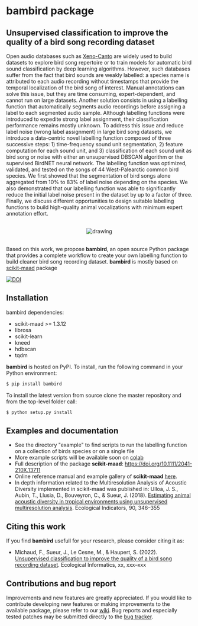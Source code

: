 # bambird package

## Unsupervised classification to improve the quality of a bird song recording dataset


Open audio databases such as [Xeno-Canto](https://xeno-canto.org/) are widely used to build datasets to explore bird song repertoire or to train models for automatic bird sound classification by deep learning algorithms. However, such databases suffer from the fact that bird sounds are weakly labelled: a species name is attributed to each audio recording without timestamps that provide the temporal localization of the bird song of interest. 
Manual annotations can solve this issue, but they are time consuming, expert-dependent, and cannot run on large datasets. Another solution consists in using a labelling function that automatically segments audio recordings before assigning a label to each segmented audio sample. Although labelling functions were introduced to expedite strong label assignment, their classification performance remains mostly unknown. 
To address this issue and reduce label noise (wrong label assignment) in large bird song datasets, we introduce a data-centric novel labelling function composed of three successive steps: 1) time-frequency sound unit segmentation, 2) feature computation for each sound unit, and 3) classification of each sound unit as bird song or noise with either an unsupervised DBSCAN algorithm or the supervised BirdNET neural network. 
The labelling function was optimized, validated, and tested on the songs of 44 West-Palearctic common bird species. We first showed that the segmentation of bird songs alone aggregated from 10% to 83% of label noise depending on the species. We also demonstrated that our labelling function was able to significantly reduce the initial label noise present in the dataset by up to a factor of three. Finally, we discuss different opportunities to design suitable labelling functions to build high-quality animal vocalizations with minimum expert annotation effort.

<br/>
<div align="center">
    <img src="./docs/figure_workflow_sans_alpha.png" alt="drawing"/>
</div>
<br/>

Based on this work, we propose **bambird**, an open source Python package that provides a complete workflow to create your own labelling function to build cleaner bird song recording dataset. **bambird** is mostly based on [scikit-maad](https://github.com/scikit-maad/scikit-maad) package

[![DOI](https://zenodo.org/badge/xxx.svg)](https://zenodo.org/badge/latestdoi/xxxxx)

## Installation
bambird dependencies:

- scikit-maad >= 1.3.12
- librosa
- scikit-learn
- kneed
- hdbscan
- tqdm

**bambird** is hosted on PyPI. To install, run the following command in your Python environment:

```bash
$ pip install bambird
```

To install the latest version from source clone the master repository and from the top-level folder call:

```bash
$ python setup.py install
```

## Examples and documentation

- See the directory "example" to find scripts to run the labelling function on a collection of birds species or on a single file
- More example scripts will be available soon on [colab](https://colab.research.google.com/)
- Full description of the package **scikit-maad**: https://doi.org/10.1111/2041-210X.13711
- Online reference manual and example gallery of **scikit-maad** [here](https://scikit-maad.github.io/).
- In depth information related to the Multiresolution Analysis of Acoustic Diversity implemented in scikit-maad was published in: Ulloa, J. S., Aubin, T., Llusia, D., Bouveyron, C., & Sueur, J. (2018). [Estimating animal acoustic diversity in tropical environments using unsupervised multiresolution analysis](https://doi.org/10.1016/j.ecolind.2018.03.026). Ecological Indicators, 90, 346–355

## Citing this work

If you find **bambird** usefull for your research, please consider citing it as:

- Michaud, F.,  Sueur, J., Le Cesne, M., & Haupert, S. (2022). [Unsupervised classification to improve the quality of a bird song recording dataset](https://doi.org/xxx). Ecological Informatics, xx, xxx–xxx

## Contributions and bug report

Improvements and new features are greatly appreciated. If you would like to contribute developing new features or making improvements to the available package, please refer to our [wiki](https://github.com/ear-team/bambird/wiki/How-to-contribute-to-bambird). Bug reports and especially tested patches may be submitted directly to the [bug tracker](https://github.com/ear-team/bambird/issues). 

